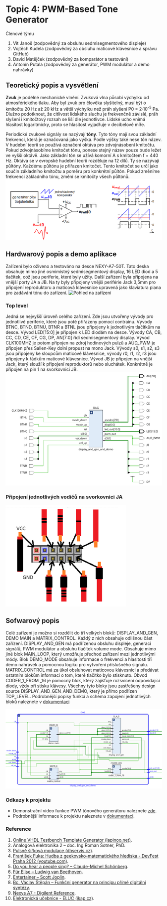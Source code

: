 # Topic 4: PWM-Based Tone Generator
Členové týmu

1. Vít Janoš (zodpovědný za obsluhu sedmisegmentového displeje)
2. Vojtěch Kudela (zodpovědný za obsluhu maticové klávesnice a správu GitHub)
3. David Matějček (zodpovědný za komparátor a testování)
4. Antonín Putala (zodpovědný za generátor, PWM modulátor a demo nahrávky)


## Teoretický popis a vysvětlení

**Zvuk** je podélné mechanické vlnění. Zvuková vlna působí výchylku od atmosférického tlaku. Aby byl zvuk pro člověka slyšitelný, musí být o kmitočtu 20 Hz až 20 kHz a větší výchylku než práh slyšení P0 = 2·10<sup>-5</sup> Pa. Dlužno podotknout, že citlivost lidského sluchu je frekvenčně závislé, práh slyšení i kmitočtový rozsah se liší dle jednotlivce. Lidské ucho vnímá hlasitost logaritmicky, proto se hlasitost vyjadřuje v decibelové míře.

Periodické zvukové signály se nazývají **tóny**. Tyto tóny mají svou základní frekvenci, která je označovaná jako výška. Podle výšky také nese tón název. V hudební teorii se používá označení oktáva pro zdvojnásobení kmitočtu. Pokud zdvojnásobíme kmitočet tónu, ponese stejný název pouze bude ležet ve vyšší oktávě. Jako základní tón se užívá komorní A s kmitočtem f = 440 Hz. Oktáva se v evropské hudební teorii rozděluje na 12 dílů. Ty se nazývají půltóny. Každému půltónu je přiřazen kmitočet. Tento kmitočet se určí jako součin základního kmitočtu a poměru pro konkrétní půltón. Pokud změníme frekvenci základního tónu, změní se kmitočty všech půltónů. 
![Princip PWM modulace](https://github.com/VojtaKudela/BPC-DE1-topic_4/blob/main/Picture/ForReadMe/PWM_princip.png)


## Hardwarový popis a demo aplikace
Zařízení bylo oživeno a testováno na desce NEXY-A7-50T. Tato deska obsahuje mimo jiné osmimístný sedmisegmentový display, 16 LED diod a 5 tlačítek, což jsou periferie, které byly užity. Další zařízení byla připojena na vnější porty JA a JB. Na ty byly připojeny vnější periférie Jack 3,5mm pro připojení reproduktoru a maticová klávesnice upravená jako klaviatura piana pro zadávání tónu do zařízení.
![Pohled na zařízení](https://github.com/VojtaKudela/BPC-DE1-topic_4/blob/main/Picture/1713725654572.jpg)


### Top level
Jedná se nejvyšší úroveň celého zařízení. Zde jsou utvořeny vývody pro jednotlivé periferie, které jsou poté přiřazeny pomocí contrainu. Vývody BTNC, BTND, BTNU, BTNR a BTNL jsou připojeny k jednotlivým tlačítkům na desce. Vývod LED[15:0] je připojen k LED diodám na desce. Vývody CA, CB, CC, CD, CE, CF, CG, DP, AN[7:0] řídí sedmisegmentový display. Vývod CLK100MHZ je potom připojen na zdroj hodinových pulzů a AUD_PWM je připojen přes Sallen-Key dolní propust na mono Jack. Vývody s0, s1, s2, s3 jsou připojeny ke sloupcům maticové klávesnice, vývody r0, r1, r2, r3 jsou připojeny k řádkům maticové klávesnice. Vývod JB je připojen na vnější Jack, který slouží k připojení reproduktorů nebo sluchátek. Konkrétně je připojen na pin 1 na svorkovnici JB. 
![Pohled na zařízení](https://github.com/VojtaKudela/BPC-DE1-topic_4/blob/main/Picture/ForReadMe/top_level.png)


### Připojení jednotlivých vodičů na svorkovnici JA
![Připojení jednotlivých vodičů na svorkovnici JA](https://github.com/VojtaKudela/BPC-DE1-topic_4/blob/main/Picture/ForReadMe/Zapojeni.png)

## Sofwarový popis
Celé zařízení je možno si rozdělit do tří velkých bloků: DISPLAY_AND_GEN, DEMO MAIN a MATRIX_CONTROL. Každý z nich obsahuje odlišnou část zařízení. DISPLAY_AND_GEN má podřízenou obsluhu displeje, generaci signálů, PWM modulátor a obsluhu tlačítek volume mode. Obsahuje mimo jiné blok MAIN_LOOP, který umožňuje přechod zařízení mezi jednotlivými módy. Blok DEMO_MODE obsahuje informace o frekvenci a hlasitosti tří demo nahrávek a pomocnou logiku pro vytvoření příslušného signálu. MATRIX_CONTROL má za úkol obsluhovat maticovou klávesnici a předávat ostatním blokům informaci o tom, které tlačítko bylo stisknuto. Obvod CODER_1_FROM
_16 je pomocný blok, který zajišťuje rozsvícení odpovídající diody, vždy při stisku klávesy. Všechny tyto bloky jsou zastřešeny design source DISPLAY_AND_GEN_AND_DEMO, který je přímo podřízen TOP_LEVEL.
Podrobnější popisy funkcí a schéma zapojení jednotlivých bloků naleznete v [dokumentaci](https://github.com/VojtaKudela/BPC-DE1-topic_4/raw/main/Dokumentace.docx)

![Zapojení DISPLAY_AND_GEN_DEMO](https://github.com/VojtaKudela/BPC-DE1-topic_4/blob/main/Picture/ForReadMe/display_and_gen_and_demo.png)


### Odkazy k projektu
* Demonstrační video funkce PWM tónového generátoru naleznete [zde](https://youtu.be/y9z3xt5LS8A).
* Podrobnější informace k projektu naleznete v [dokumentaci](https://github.com/VojtaKudela/BPC-DE1-topic_4/raw/main/Dokumentace.docx).


### Reference
1. [Online VHDL Testbench Template Generator (lapinoo.net)](https://vhdl.lapinoo.net/testbench/).
2. Analogová elektronika 2 – doc. Ing Roman Šotner, PhD.
3. [Pulsně šířková modulace (dhservis.cz)](http://www.dhservis.cz/psm.htm).
4. [František Fuka: Hudba z geekovsko-matematického hlediska - DevFest Praha 2012 (youtube.com)](https://www.youtube.com/watch?v=RQuRFCE5NzI).
5. [Do you hear a people sing? – Claude-Michel Schönberg](https://www.youtube.com/watch?v=gYb9sRLUDyM).
6. [Für Elise – Ludwig van Beethoven](https://www.youtube.com/watch?v=q9bU12gXUyM).
7. [Entertainer – Scott Joplin](https://www.youtube.com/watch?v=Fxk9qwCFf8s).
8. [Bc. Václav Štěpán – Funkční generator na principu přímé digitální syntézy](https://dspace.cvut.cz/bitstream/handle/10467/61546/F3-DP-2015-Stepan-Vaclav-diplomka-kompl.pdf?sequence=1).
9. [Nexys A7 - Digilent Reference](https://digilent.com/reference/programmable-logic/nexys-a7/start).
10. [Elektronická učebnice - ELUC (ikap.cz)](https://eluc.ikap.cz/verejne/lekce/924).
